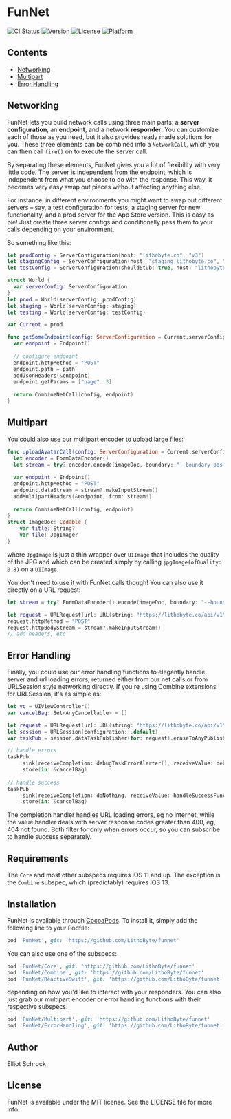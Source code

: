 # FunNet

[![CI Status](https://circleci.com/gh/LithoByte/FunNet.svg?style=svg)](https://circleci.com/gh/LithoByte/funnet)
[![Version](https://img.shields.io/cocoapods/v/FunNet.svg?style=flat)](https://cocoapods.org/pods/FunNet)
[![License](https://img.shields.io/cocoapods/l/FunNet.svg?style=flat)](https://cocoapods.org/pods/FunNet)
[![Platform](https://img.shields.io/cocoapods/p/FunNet.svg?style=flat)](https://cocoapods.org/pods/FunNet)

## Contents

- [Networking](#networking)
- [Multipart](#multipart)
- [Error Handling](#error-handling)

## Networking

FunNet lets you build network calls using three main parts: a **server configuration**, an **endpoint**, and a network **responder**. You can customize each of those as you need, but it also provides ready made solutions for you. These three elements can be combined into a `NetworkCall`, which you can then call `fire()` on to execute the server call.

By separating these elements, FunNet gives you a lot of flexibility with very little code. The server is independent from the endpoint, which is independent from what you choose to do with the response. This way, it becomes very easy swap out pieces without affecting anything else. 

For instance, in different environments you might want to swap out different servers – say, a test configuration for tests, a staging server for new functionality, and a prod server for the App Store version. This is easy as pie! Just create three server configs and conditionally pass them to your calls depending on your environment.

So something like this:

```swift
let prodConfig = ServerConfiguration(host: "lithobyte.co", "v3")
let stagingConfig = ServerConfiguration(host: "staging.lithobyte.co", "v3")
let testConfig = ServerConfiguration(shouldStub: true, host: "lithobyte.co", "v3")

struct World {
  var serverConfig: ServerConfiguration
}
let prod = World(serverConfig: prodConfig)
let staging = World(serverConfig: staging)
let testing = World(serverConfig: testConfig)

var Current = prod

func getSomeEndpoint(config: ServerConfiguration = Current.serverConfig) -> CombineNetCall {
  var endpoint = Endpoint()
  
  // configure endpoint
  endpoint.httpMethod = "POST"
  endpoint.path = path
  addJsonHeaders(&endpoint)
  endpoint.getParams = ["page": 3]
  
  return CombineNetCall(config, endpoint)
}
```

## Multipart

You could also use our multipart encoder to upload large files:

```swift
func uploadAvatarCall(config: ServerConfiguration = Current.serverConfig, ) -> CombineNetCall {
  let encoder = FormDataEncoder()
  let stream = try? encoder.encode(imageDoc, boundary: "--boundary-pds-site\(Date().timeIntervalSince1970)file-image-boundary--")
  
  var endpoint = Endpoint()
  endpoint.httpMethod = "POST"
  endpoint.dataStream = stream?.makeInputStream()
  addMultipartHeaders(&endpoint, from: stream!)
  
  return CombineNetCall(config, endpoint)
}
struct ImageDoc: Codable {
    var title: String?
    var file: JpgImage?
}  
```

where `JpgImage` is just a thin wrapper over `UIImage` that includes the quality of the JPG and which can be created simply by calling `jpgImage(ofQuality: 0.8)` on a `UIImage`.

You don't need to use it with FunNet calls though! You can also use it directly on a URL request:

```swift
let stream = try? FormDataEncoder().encode(imageDoc, boundary: "--boundary-pds-site\(Date().timeIntervalSince1970)file-image-boundary--")

let request = URLRequest(url: URL(string: "https://lithobyte.co/api/v1")!)
request.httpMethod = "POST"
request.httpBodyStream = stream?.makeInputStream()
// add headers, etc

```

## Error Handling

Finally, you could use our error handling functions to elegantly handle server and url loading errors, returned either from our net calls or from URLSession style networking directly. If you're using Combine extensions for URLSession, it's as simple as:

```swift
let vc = UIViewController()
var cancelBag: Set<AnyCancellable> = []

let request = URLRequest(url: URL(string: "https://lithobyte.co/api/v1")!)
let session = URLSession(configuration: .default)
var taskPub = session.dataTaskPublisher(for: request).eraseToAnyPublisher()

// handle errors
taskPub
    .sink(receiveCompletion: debugTaskErrorAlerter(), receiveValue: debugURLResponseHandler)
    .store(in: &cancelBag)
    
// handle success
taskPub
    .sink(receiveCompletion: doNothing, receiveValue: handleSuccessFunctionGoesHere)
    .store(in: &cancelBag)
```

The completion handler handles URL loading errors, eg no internet, while the value handler deals with server response codes greater than 400, eg, 404 not found. Both filter for only when errors occur, so you can subscribe to handle success separately.

## Requirements

The `Core` and most other subspecs requires iOS 11 and up. The exception is the `Combine` subspec, which (predictably) requires iOS 13.

## Installation

FunNet is available through [CocoaPods](https://cocoapods.org). To install
it, simply add the following line to your Podfile:

```ruby
pod 'FunNet', git: 'https://github.com/LithoByte/funnet'
```

You can also use one of the subspecs:

```ruby
pod 'FunNet/Core', git: 'https://github.com/LithoByte/funnet'
pod 'FunNet/Combine', git: 'https://github.com/LithoByte/funnet'
pod 'FunNet/ReactiveSwift', git: 'https://github.com/LithoByte/funnet'
```

depending on how you'd like to interact with your responders.  You can also just grab our multipart encoder or error handling functions with their respective subspecs:

```ruby
pod 'FunNet/Multipart', git: 'https://github.com/LithoByte/funnet'
pod 'FunNet/ErrorHandling', git: 'https://github.com/LithoByte/funnet'
```

## Author

Elliot Schrock

## License

FunNet is available under the MIT license. See the LICENSE file for more info.
